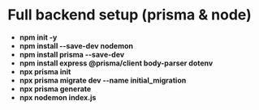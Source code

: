 # Full backend setup (prisma & node)

- **npm init -y**
- **npm install --save-dev nodemon**
- **npm install prisma --save-dev**
- **npm install express @prisma/client body-parser dotenv**
- **npx prisma init**
- **npx prisma migrate dev --name initial_migration**
- **npx prisma generate**
- **npx nodemon index.js**
